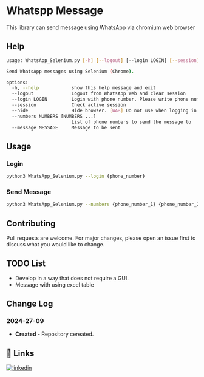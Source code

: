 # Whatspp Message

This library can send message using WhatsApp via chromium web browser

## Help
```bash
usage: WhatsApp_Selenium.py [-h] [--logout] [--login LOGIN] [--session] [--hide] [--numbers NUMBERS [NUMBERS ...]] [--message MESSAGE]

Send WhatsApp messages using Selenium (Chrome).

options:
  -h, --help            show this help message and exit
  --logout              Logout from WhatsApp Web and clear session
  --login LOGIN         Login with phone number. Please write phone number without country code
  --session             Check active session
  --hide                Hide browser. [WAR] Do not use when logging in!!
  --numbers NUMBERS [NUMBERS ...]
                        List of phone numbers to send the message to
  --message MESSAGE     Message to be sent
```

## Usage
### Login
```bash
python3 WhatsApp_Selenium.py --login {phone_number}
```
### Send Message
```bash
python3 WhatsApp_Selenium.py --numbers {phone_number_1} {phone_number_2} --message "Test message" --hide
```


## Contributing

Pull requests are welcome. For major changes, please open an issue first
to discuss what you would like to change.

## TODO List
- Develop in a way that does not require a GUI.
- Message with using excel table


## Change Log
###  2024-27-09
- **Created** - Repository cereated.

## 🔗 Links
[![linkedin](https://img.shields.io/badge/linkedin-0A66C2?style=for-the-badge&logo=linkedin&logoColor=white)](https://www.linkedin.com/in/kemal-kondak%C3%A7%C4%B1-b62173157/)